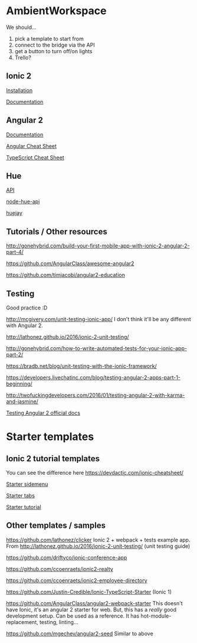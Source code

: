 # AmbientWorkspace

We should...
1) pick a template to start from
2) connect to the bridge via the API
3) get a button to turn off/on lights
4) Trello?

## Ionic 2

[Installation](http://ionicframework.com/docs/v2/getting-started/installation/)

[Documentation](http://ionicframework.com/docs/v2/components/#overview)


## Angular 2
[Documentation](https://angular.io/docs/ts/latest/)

[Angular Cheat Sheet](https://angular.io/docs/ts/latest/cheatsheet.html)

[TypeScript Cheat Sheet](https://www.sitepen.com/blog/2013/12/31/typescript-cheat-sheet/)

## Hue
[API](http://www.developers.meethue.com/philips-hue-api)

[node-hue-api](https://github.com/peter-murray/node-hue-api)

[huejay](https://github.com/sqmk/huejay)

## Tutorials / Other resources
http://gonehybrid.com/build-your-first-mobile-app-with-ionic-2-angular-2-part-4/

https://github.com/AngularClass/awesome-angular2

https://github.com/timjacobi/angular2-education

## Testing
Good practice :D

http://mcgivery.com/unit-testing-ionic-app/ I don't think it'll be any different with Angular 2.

http://lathonez.github.io/2016/ionic-2-unit-testing/

http://gonehybrid.com/how-to-write-automated-tests-for-your-ionic-app-part-2/

https://bradb.net/blog/unit-testing-with-the-ionic-framework/

https://developers.livechatinc.com/blog/testing-angular-2-apps-part-1-beginning/

http://twofuckingdevelopers.com/2016/01/testing-angular-2-with-karma-and-jasmine/

[Testing Angular 2 official docs](https://angular.io/docs/ts/latest/testing/)

# Starter templates

## Ionic 2 tutorial templates
You can see the difference here https://devdactic.com/ionic-cheatsheet/

[Starter sidemenu](https://github.com/driftyco/ionic2-starter-sidemenu)

[Starter tabs](https://github.com/driftyco/ionic2-starter-tabs)

[Starter tutorial](https://github.com/driftyco/ionic2-starter-tutorial)

## Other templates / samples
https://github.com/lathonez/clicker Ionic 2 + webpack + tests example app. From http://lathonez.github.io/2016/ionic-2-unit-testing/ (unit testing guide)

https://github.com/driftyco/ionic-conference-app

https://github.com/ccoenraets/ionic2-realty

https://github.com/ccoenraets/ionic2-employee-directory

https://github.com/Justin-Credible/Ionic-TypeScript-Starter (Ionic 1)

https://github.com/AngularClass/angular2-webpack-starter This doesn't have Ionic, it's an angular 2 starter for web. But, this has a *really* good development setup. Can be used as a reference. It has hot-module-replacement, testing, linting...

https://github.com/mgechev/angular2-seed Similar to above


